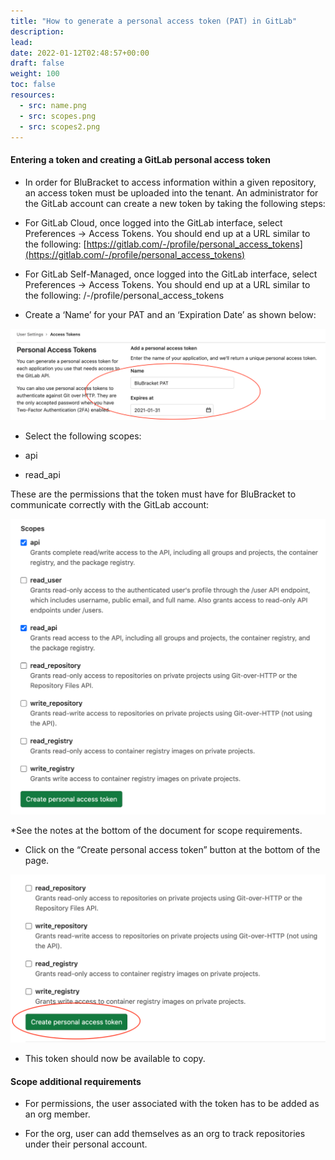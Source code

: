 ```yaml
---
title: "How to generate a personal access token (PAT) in GitLab"
description: 
lead: 
date: 2022-01-12T02:48:57+00:00
draft: false
weight: 100
toc: false
resources:
  - src: name.png
  - src: scopes.png
  - src: scopes2.png
---
```


#### Entering a token and creating a GitLab personal access token

* In order for BluBracket to access information within a given repository, an access token must be uploaded into the tenant.  An administrator for the GitLab account can create a new token by taking the following steps:

* For GitLab Cloud, once logged into the GitLab interface, select Preferences → Access Tokens. You should end up at a URL similar to the following:   [https://gitlab.com/-/profile/personal_access_tokens](https://gitlab.com/-/profile/personal_access_tokens)

* For GitLab Self-Managed, once logged into the GitLab interface, select Preferences → Access Tokens. You should end up at a URL similar to the following: <enterprise-domain>/-/profile/personal_access_tokens

* Create a ‘Name’ for your PAT and an ‘Expiration Date’ as shown below:

![Name and Expiration Example](name.png)

* Select the following scopes:

* api

* read_api

These are the permissions that the token must have for BluBracket to communicate correctly with the GitLab account:

![Scopes](scopes.png)

*See the notes at the bottom of the document for scope requirements.

* Click on the “Create personal access token” button at the bottom of the page.

![Scopes 2](scopes3.png)

* This token should now be available to copy.

#### Scope additional requirements

* For permissions, the user associated with the token has to be added as an org member.

* For the org, user can add themselves as an org to track repositories under their personal account.
